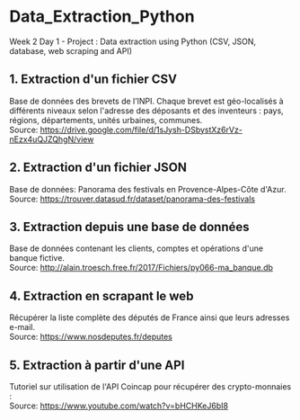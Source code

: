 # Data_Extraction_Python
Week 2 Day 1 - Project : Data extraction using Python (CSV, JSON, database, web scraping and API)

## 1. Extraction d'un fichier CSV

Base de données des brevets de l’INPI. Chaque brevet est géo-localisés à différents niveaux selon l'adresse des déposants et des inventeurs : pays, régions, départements, unités urbaines, communes.  
Source: https://drive.google.com/file/d/1sJysh-DSbystXz6rVz-nEzx4uQJZQhgN/view

## 2. Extraction d'un fichier JSON

Base de données: Panorama des festivals en Provence-Alpes-Côte d'Azur.  
Source: https://trouver.datasud.fr/dataset/panorama-des-festivals

## 3. Extraction depuis une base de données

Base de données contenant les clients, comptes et opérations d'une banque fictive.  
Source: http://alain.troesch.free.fr/2017/Fichiers/py066-ma_banque.db

## 4. Extraction en scrapant le web

Récupérer la liste complète des députés de France ainsi que leurs adresses e-mail.  
Source: https://www.nosdeputes.fr/deputes

## 5. Extraction à partir d'une API

Tutoriel sur utilisation de l'API Coincap pour récupérer des crypto-monnaies :  
Source: https://www.youtube.com/watch?v=bHCHKeJ6bI8
